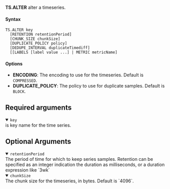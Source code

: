 **TS.ALTER** alter a timeseries.

#### Syntax
```
TS.ALTER key
  [RETENTION retentionPeriod]
  [CHUNK_SIZE chunkSize]
  [DUPLICATE_POLICY policy]
  [DEDUPE_INTERVAL duplicateTimediff]
  [[LABELS [label value ...] | METRIC metricName]
```
#### Options
- **ENCODING**: The encoding to use for the timeseries. Default is `COMPRESSED`.
- **DUPLICATE_POLICY**: The policy to use for duplicate samples. Default is `BLOCK`.

## Required arguments

<details open><summary><code>key</code></summary>
is key name for the time series.
</details>

## Optional Arguments
<details open><summary><code>retentionPeriod</code></summary>
The period of time for which to keep series samples. Retention can be specified as an integer indication
the duration as milliseconds, or a duration expression like `3wk`
</details>

<details open><summary><code>chunkSize</code></summary>
The chunk size for the timeseries, in bytes. Default is `4096`.
</details>
